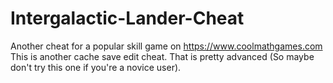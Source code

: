 # Intergalactic-Lander-Cheat
Another cheat for a popular skill game on https://www.coolmathgames.com This is another cache save edit cheat. 
That is pretty advanced (So maybe don't try this one if you're a novice user).
